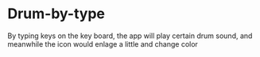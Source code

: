# Drum-by-type

By typing keys on the key board, the app will play certain drum sound, and meanwhile the icon would enlage a little and change color
